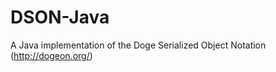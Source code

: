 DSON-Java
=========

A Java implementation of the Doge Serialized Object Notation (http://dogeon.org/)
